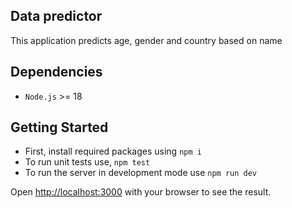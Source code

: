 ## Data predictor
This application predicts age, gender and country based on name

## Dependencies
- `Node.js` >= 18

## Getting Started

- First, install required packages using `npm i`
- To run unit tests use, `npm test`
- To run the server in development mode use `npm run dev`

Open [http://localhost:3000](http://localhost:3000) with your browser to see the result.
